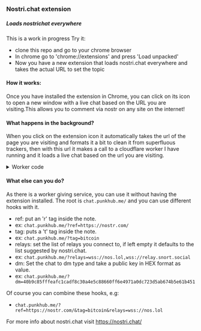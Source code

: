 ### Nostri.chat extension
##### Loads nostrichat everywhere
This is a work in progress
Try it:
- clone this repo and go to your chrome browser
- In chrome go to 'chrome://extensions' and press 'Load unpacked'
- Now you have a new extension that loads nostri.chat everywhere and takes the actual URL to set the topic

#### How it works:
Once you have installed the extension in Chrome, you can click on its icon to open a new window with a live chat based on the URL you are visiting.This allows you to comment via nostr on any site on the internet!

#### What happens in the background?
When you click on the extension icon it automatically takes the url of the page you are visiting and formats it a bit to clean it from superfluous trackers, then with this url it makes a call to a cloudflare worker I have running and it loads a live chat based on the url you are visiting.

<details>
    <summary>Worker code</summary>
    ```
    addEventListener("fetch", event => {
    event.respondWith(handleRequest(event.request))
    })

    async function handleRequest(request) {
    try {
        if (request.method === "GET") {
        const url = new URL(request.url);
        const ref = url.searchParams.get("ref");

        let chatReferenceTags = "";
        if (ref) {
            chatReferenceTags = `data-chat-reference-tags="${ref}"`;
        }

        let chatTags = "";
        if (url.searchParams.has("tag")) {
            tag = url.searchParams.get("tag");
            chatTags = `data-chat-tags="${tag}"`
        }

        let relays = "wss://relay.f7z.io,wss://nos.lol,wss://relay.nostr.info,wss://nostr-pub.wellorder.net,wss://relay.current.fyi,wss://relay.nostr.band";
        if (url.searchParams.has("relays")) {
            relays = url.searchParams.get("relays");
        }

        chatType= "GLOBAL"
        dmPub=""
        if (url.searchParams.has("dm")){
            chatType= "DM"
            pub = url.searchParams.get('dm')
            dmPub = `data-website-owner-pubkey="${pub}"`
        }

        const widget = `
            <body>
            <div id="nostri"></div>
            <link rel="stylesheet" href="https://nostri.chat/public/bundle.css">
            <script src="https://nostri.chat/public/bundle.js" data-chat-type="${chatType}" ${chatReferenceTags} ${chatTags} ${dmPub} data-relays="${relays}"></script>
            </body>
        `;
        const headers = { "Content-Type": "text/html" };
        return new Response(widget, { headers });
        }
    } catch (error) {
        console.error("Error occurred: ", error);
        const body = "Error occurred while processing your request.";
        return new Response(body, {
        status: 500,
        statusText: "Error",
        headers: { "Content-Type": "text/plain" },
        });
    }
    }
    ```
</details>

#### What else can you do?
As there is a worker giving service, you can use it without having the extension installed.
The root is `chat.punkhub.me/` and you can use different hooks with it.
- ref: put an 'r' tag inside the note. 
- ex: `chat.punkhub.me/?ref=https://nostr.com/`
- tag: puts a 't' tag inside the note.
- ex: `chat.punkhub.me/?tag=bitcoin`
- relays: set the list of relays you connect to, if left empty it defaults to the list suggested by nostri.chat.
- ex: `chat.punkhub.me/?relays=wss://nos.lol,wss://relay.snort.social`
- dm: Set the chat to dm type and take a public key in HEX format as value.
- ex: `chat.punkhub.me/?dm=40b9c85fffeafc1cadf8c30a4e5c88660ff6e4971a0dc723d5ab674b5e61b451`

Of course you can combine these hooks, e.g:
- `chat.punkhub.me/?ref=https://nostr.com/&tag=bitcoin&relays=wss://nos.lol`


For more info about nostri.chat visit https://nostri.chat/